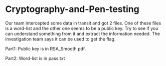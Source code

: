 # Cryptography-and-Pen-testing

Our team intercepted some data in transit and got 2 files. One of these files is a word-list and the other one seems to be a public key. Try to see if you can understand something from it and extract the information needed. The investigation team says it can be used to get the flag.

Part1: Public key is in RSA_Smooth.pdf.

Part2: Word-list is in pass.txt
